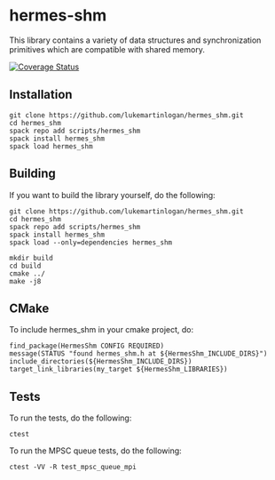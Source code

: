 
# hermes-shm

This library contains a variety of data structures and synchronization
primitives which are compatible with shared memory.

[![Coverage Status](https://coveralls.io/repos/github/lukemartinlogan/hermes_shm/badge.svg?branch=master)](https://coveralls.io/github/lukemartinlogan/hermes_shm?branch=master)

## Installation

```
git clone https://github.com/lukemartinlogan/hermes_shm.git
cd hermes_shm
spack repo add scripts/hermes_shm
spack install hermes_shm
spack load hermes_shm
```

## Building

If you want to build the library yourself, do the following:
```
git clone https://github.com/lukemartinlogan/hermes_shm.git
cd hermes_shm
spack repo add scripts/hermes_shm
spack install hermes_shm
spack load --only=dependencies hermes_shm

mkdir build
cd build
cmake ../
make -j8
```

## CMake

To include hermes_shm in your cmake project, do:
```
find_package(HermesShm CONFIG REQUIRED)
message(STATUS "found hermes_shm.h at ${HermesShm_INCLUDE_DIRS}")
include_directories(${HermesShm_INCLUDE_DIRS})
target_link_libraries(my_target ${HermesShm_LIBRARIES})
```

## Tests

To run the tests, do the following:
```
ctest
```

To run the MPSC queue tests, do the following:
```
ctest -VV -R test_mpsc_queue_mpi
```
